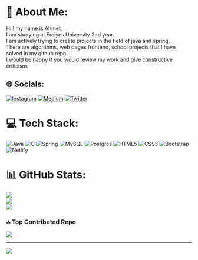 # 💫 About Me:
Hi ! my name is Ahmet,<br> I am studying at Erciyes University 2nd year. <br>I am actively trying to create projects in the field of java and spring. <br>There are algorithms, web pages frontend, school projects that I have solved in my github repo.<br> I would be happy if you would review my work and give constructive criticism.


## 🌐 Socials:
[![Instagram](https://img.shields.io/badge/Instagram-%23E4405F.svg?logo=Instagram&logoColor=white)](https://instagram.com/atylmazzz) [![Medium](https://img.shields.io/badge/Medium-12100E?logo=medium&logoColor=white)](https://medium.com/@Atylmazzz) [![Twitter](https://img.shields.io/badge/Twitter-%231DA1F2.svg?logo=Twitter&logoColor=white)](https://twitter.com/atylmazzz) 

# 💻 Tech Stack:
![Java](https://img.shields.io/badge/java-%23ED8B00.svg?style=for-the-badge&logo=java&logoColor=white) ![C](https://img.shields.io/badge/c-%2300599C.svg?style=for-the-badge&logo=c&logoColor=white) ![Spring](https://img.shields.io/badge/spring-%236DB33F.svg?style=for-the-badge&logo=spring&logoColor=white) ![MySQL](https://img.shields.io/badge/mysql-%2300f.svg?style=for-the-badge&logo=mysql&logoColor=white) ![Postgres](https://img.shields.io/badge/postgres-%23316192.svg?style=for-the-badge&logo=postgresql&logoColor=white) ![HTML5](https://img.shields.io/badge/html5-%23E34F26.svg?style=for-the-badge&logo=html5&logoColor=white) ![CSS3](https://img.shields.io/badge/css3-%231572B6.svg?style=for-the-badge&logo=css3&logoColor=white) ![Bootstrap](https://img.shields.io/badge/bootstrap-%23563D7C.svg?style=for-the-badge&logo=bootstrap&logoColor=white) ![Netlify](https://img.shields.io/badge/netlify-%23000000.svg?style=for-the-badge&logo=netlify&logoColor=#00C7B7)
# 📊 GitHub Stats:
![](https://github-readme-stats.vercel.app/api?username=Atyx1&theme=nightowl&hide_border=false&include_all_commits=false&count_private=false)<br/>
![](https://github-readme-streak-stats.herokuapp.com/?user=Atyx1&theme=nightowl&hide_border=false)<br/>
![](https://github-readme-stats.vercel.app/api/top-langs/?username=Atyx1&theme=nightowl&hide_border=false&include_all_commits=false&count_private=false&layout=compact)

### 🔝 Top Contributed Repo
![](https://github-contributor-stats.vercel.app/api?username=Atyx1&limit=5&theme=oldie&combine_all_yearly_contributions=true)

---
[![](https://visitcount.itsvg.in/api?id=Atyx1&icon=3&color=0)](https://visitcount.itsvg.in)

<!-- Proudly created with GPRM ( https://gprm.itsvg.in ) -->
